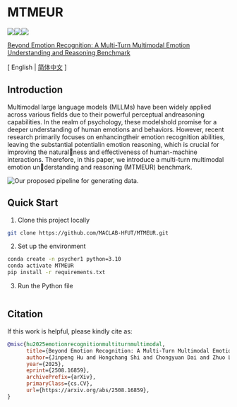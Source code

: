 # MTMEUR
<a href="./LICENSE"><img src="https://img.shields.io/badge/license-Apache%202-red.svg"></a><img src="https://img.shields.io/badge/python-3.8+-blue.svg" /><a href='https://arxiv.org/pdf/2508.16859'><img src='https://img.shields.io/badge/ArXiv-2508.16859-red'></a>

[Beyond Emotion Recognition: A Multi-Turn Multimodal Emotion Understanding and Reasoning Benchmark](https://arxiv.org/abs/2508.16859)

\[ English | [简体中文](README_zh.md) \]



## Introduction
Multimodal large language models (MLLMs) have been widely applied across various fields due to their powerful perceptual andreasoning capabilities. In the realm of psychology, these modelshold promise for a deeper understanding of human emotions and behaviors. However, recent research primarily focuses on enhancingtheir emotion recognition abilities, leaving the substantial potentialin emotion reasoning, which is crucial for improving the naturalness and effectiveness of human-machine interactions. Therefore, in this paper, we introduce a multi-turn multimodal emotion understanding and reasoning (MTMEUR) benchmark.

![Our proposed pipeline for generating data.](figure/pipeline.png)


## Quick Start
1. Clone this project locally
```bash
git clone https://github.com/MACLAB-HFUT/MTMEUR.git
```
2. Set up the environment
```bash
conda create -n psycher1 python=3.10
conda activate MTMEUR
pip install -r requirements.txt
```
3. Run the Python file 
```python evaluation.py
```

## Citation

If this work is helpful, please kindly cite as:

```bibtex
@misc{hu2025emotionrecognitionmultiturnmultimodal,
      title={Beyond Emotion Recognition: A Multi-Turn Multimodal Emotion Understanding and Reasoning Benchmark}, 
      author={Jinpeng Hu and Hongchang Shi and Chongyuan Dai and Zhuo Li and Peipei Song and Meng Wang},
      year={2025},
      eprint={2508.16859},
      archivePrefix={arXiv},
      primaryClass={cs.CV},
      url={https://arxiv.org/abs/2508.16859}, 
}
```
